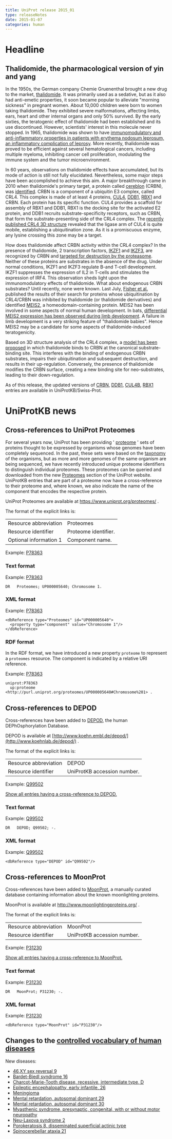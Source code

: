 ```yaml
---
title: UniProt release 2015_01
type: releaseNotes
date: 2015-01-07
categories: human
---
```


# Headline

## Thalidomide, the pharmacological version of yin and yang

In the 1950s, the German company Chemie Gruenenthal brought a new drug to the market, [thalidomide](http://en.wikipedia.org/wiki/Thalidomide). It was primarily used as a sedative, but as it also had anti-emetic properties, it soon became popular to alleviate "morning sickness" in pregnant women. About 10,000 children were born to women taking thalidomide. They exhibited severe malformations, affecting limbs, ears, heart and other internal organs and only 50% survived. By the early sixties, the teratogenic effect of thalidomide had been established and its use discontinued. However, scientists' interest in this molecule never stopped. In 1965, thalidomide was shown to have [immunomodulatory and anti-inflammatory properties in patients with erythema nodosum leprosum, an inflammatory complication of leprosy](http://www.ncbi.nlm.nih.gov/pubmed/14296027). More recently, thalidomide was proved to be efficient against several hematological cancers, including multiple myeloma, inhibiting cancer cell proliferation, modulating the immune system and the tumor microenvironment.

In 60 years, observations on thalidomide effects have accumulated, but its mode of action is still not fully elucidated. Nevertheless, some major steps have been accomplished to achieve this aim. A major breakthrough came in 2010 when thalidomide's primary target, a protein called [cereblon](https://www.uniprot.org/uniprotkb/Q96SW2) (CRBN), was [identified](http://www.ncbi.nlm.nih.gov/pubmed/20223979). CRBN is a component of a ubiquitin E3 complex, called CRL4. This complex is made of at least 4 proteins, [CUL4](http://www.uniprot.org/uniprotkb?query=accession:Q13619+OR+accession:Q13620), [DDB1](http://www.uniprot.org/uniprotkb/Q16531), [RBX1](http://www.uniprot.org/uniprotkb/P62877) and CRBN. Each protein has its specific function. CUL4 provides a scaffold for assembly of RBX1 and DDB1, RBX1 is the docking site for the activated E2 protein, and DDB1 recruits substrate-specificity receptors, such as CRBN, that form the substrate-presenting side of the CRL4 complex. The [recently published CRL4 3D structure](http://www.ncbi.nlm.nih.gov/pubmed/25043012,25108355) revealed that the ligase arm of CUL4 is quite mobile, establishing a ubiquitination zone. As it is a promiscuous enzyme, any lysine crossing this zone may be a target.

How does thalidomide affect CRBN activity within the CRL4 complex? In the presence of thalidomide, 2 transcription factors, [IKZF1](https://www.uniprot.org/uniprotkb/Q13422) and [IKZF3](http://www.uniprot.org/uniprotkb/Q9UKT9), are recognized by CRBN and [targeted for destruction by the proteasome](http://www.ncbi.nlm.nih.gov/pubmed/24292625,24292623,24328678). Neither of these proteins are substrates in the absence of the drug. Under normal conditions, IKZF1 and IKZF3 regulate B-and T-cell development. IKZF1 suppresses the expression of IL2 in T-cells and stimulates the expression of IRF4. This observation sheds light upon the immunomodulatory effects of thalidomide. What about endogenous CRBN substrates? Until recently, none were known. Last July, [Fisher et al.](http://www.ncbi.nlm.nih.gov/pubmed/25043012) published the results of their search for proteins whose ubiquitination by CRL4/CRBN was inhibited by thalidomide (or thalidomide derivatives) and identified [MEIS2](http://www.uniprot.org/uniprotkb/O14770), a homeodomain-containing protein. MEIS2 has been involved in some aspects of normal human development. In bats, [differential MEIS2 expression has been observed during limb development](http://www.ncbi.nlm.nih.gov/pubmed/25166052). A failure in limb development is a very striking feature of "thalidomide babies". Hence MEIS2 may be a candidate for some aspects of thalidomide-induced teratogenicity.

Based on 3D structure analysis of the CRL4 complex, a [model has been proposed](http://www.ncbi.nlm.nih.gov/pubmed/25043012) in which thalidomide binds to CRBN at the canonical substrate-binding site. This interferes with the binding of endogenous CRBN substrates, impairs their ubiquitination and subsequent destruction, and results in their up-regulation. Conversely, the presence of thalidomide modifies the CRBN surface, creating a new binding site for neo-substrates, leading to their down-regulation.

As of this release, the updated versions of [CRBN](https://www.uniprot.org/uniprotkb?query=accession:Q96SW2+OR+accession:Q8C7D2+OR+accession:Q56AP7+OR+accession:Q5R6Y2+OR+accession:Q0P564+OR+accession:P0CF65+OR+accession:Q640S2+OR+accession:Q68EH9), [DDB1](http://www.uniprot.org/uniprotkb?query=accession:Q16531+OR+accession:A1A4K3+OR+accession:Q5R649+OR+accession:Q9ESW0+OR+accession:Q3U1J4+OR+accession:Q805F9), [CUL4B](http://www.uniprot.org/uniprotkb?query=accession:Q13620), [RBX1](http://www.uniprot.org/uniprotkb?query=accession:P62877+OR+accession:P62878) entries are available in UniProtKB/Swiss-Prot.

# UniProtKB news

## Cross-references to UniProt Proteomes

For several years now, UniProt has been providing ' [proteome](https://www.uniprot.org/help/proteome) ' sets of proteins thought to be expressed by organisms whose genomes have been completely sequenced. In the past, these sets were based on the [taxonomy](http://www.uniprot.org/taxonomy) of the organisms, but as more and more genomes of the same organism are being sequenced, we have recently introduced unique proteome identifiers to distinguish individual proteomes. These proteomes can be queried and downloaded from the new [Proteomes](http://www.uniprot.org/proteomes/) section of the UniProt website. UniProtKB entries that are part of a proteome now have a cross-reference to their proteome and, where known, we also indicate the name of the component that encodes the respective protein.

UniProt Proteomes are available at <https://www.uniprot.org/proteomes/> .

The format of the explicit links is:

|                        |                      |
| :--------------------- | :------------------- |
| Resource abbreviation  | Proteomes            |
| Resource identifier    | Proteome identifier. |
| Optional information 1 | Component name.      |

Example: [P78363](https://www.uniprot.org/uniprotkb/P78363#names_and_taxonomy)

### Text format

Example: [P78363](https://rest.uniprot.org/uniprotkb/P78363.txt)

    DR   Proteomes; UP000005640; Chromosome 1.

### XML format

Example: [P78363](https://rest.uniprot.org/uniprotkb/P78363.xml)

    <dbReference type="Proteomes" id="UP000005640">
      <property type="component" value="Chromosome 1"/>
    </dbReference>

### RDF format

In the RDF format, we have introduced a new property `proteome` to represent a `proteomes` resource. The component is indicated by a relative URI reference.

Example: [P78363](https://www.uniprot.org/uniprotkb/P78363.ttl)

    uniprot:P78363
      up:proteome <http://purl.uniprot.org/proteomes/UP000005640#Chromosome%201> .

## Cross-references to DEPOD

Cross-references have been added to [DEPOD](http://www.koehnlab.de/depod/), the human DEPhOsphorylation Database.

DEPOD is available at [http://www.koehn.embl.de/depod/](http://www.koehnlab.de/depod/) .

The format of the explicit links is:

|                       |                             |
| :-------------------- | :-------------------------- |
| Resource abbreviation | DEPOD                       |
| Resource identifier   | UniProtKB accession number. |

Example: [Q99502](https://www.uniprot.org/uniprotkb/Q99502)

[Show all entries having a cross-reference to DEPOD.](https://www.uniprot.org/uniprotkb?query=database%3Adepod)

### Text format

Example: [Q99502](https://rest.uniprot.org/uniprotkb/Q99502.txt)

    DR   DEPOD; Q99502; -.

### XML format

Example: [Q99502](https://rest.uniprot.org/uniprotkb/Q99502.xml)

    <dbReference type="DEPOD" id="Q99502"/>

## Cross-references to MoonProt

Cross-references have been added to [MoonProt](http://www.moonlightingproteins.org/), a manually curated database containing information about the known moonlighting proteins.

MoonProt is available at <http://www.moonlightingproteins.org/> .

The format of the explicit links is:

|                       |                             |
| :-------------------- | :-------------------------- |
| Resource abbreviation | MoonProt                    |
| Resource identifier   | UniProtKB accession number. |

Example: [P31230](https://www.uniprot.org/uniprotkb/P31230)

[Show all entries having a cross-reference to MoonProt.](https://www.uniprot.org/uniprotkb?query=database%3Amoonprot)

### Text format

Example: [P31230](https://rest.uniprot.org/uniprotkb/P31230.txt)

    DR   MoonProt; P31230; -.

### XML format

Example: [P31230](https://rest.uniprot.org/uniprotkb/P31230.xml)

    <dbReference type="MoonProt" id="P31230"/>

## Changes to the [controlled vocabulary of human diseases](https://ftp.uniprot.org/pub/databases/uniprot/current_release/knowledgebase/complete/docs/humdisease)

New diseases:

- [46,XY sex reversal 9](https://www.uniprot.org/diseases/DI-04251)
- [Bardet-Biedl syndrome 16](https://www.uniprot.org/diseases/DI-04258)
- [Charcot-Marie-Tooth disease, recessive, intermediate type, D](https://www.uniprot.org/diseases/DI-04254)
- [Epileptic encephalopathy, early infantile, 26](https://www.uniprot.org/diseases/DI-04249)
- [Meningioma](https://www.uniprot.org/diseases/DI-04248)
- [Mental retardation, autosomal dominant 29](https://www.uniprot.org/diseases/DI-04252)
- [Mental retardation, autosomal dominant 30](https://www.uniprot.org/diseases/DI-04257)
- [Myasthenic syndrome, presynaptic, congenital, with or without motor neuropathy](https://www.uniprot.org/diseases/DI-04255)
- [Neu-Laxova syndrome 2](https://www.uniprot.org/diseases/DI-04253)
- [Porokeratosis 8, disseminated superficial actinic type](https://www.uniprot.org/diseases/DI-04250)
- [Spinocerebellar ataxia 21](https://www.uniprot.org/diseases/DI-04256)
